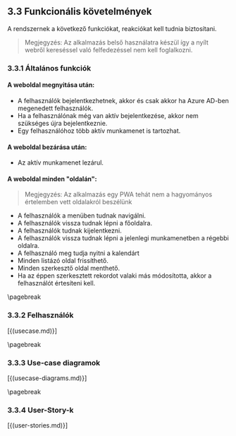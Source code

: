 ## 3.3 Funkcionális követelmények

A rendszernek a következő funkciókat, reakciókat kell tudnia biztosítani.

> Megjegyzés: Az alkalmazás belső használatra készül így a nyílt webről kereséssel való felfedezéssel nem kell foglalkozni.

### 3.3.1 Általános funkciók

#### A weboldal megnyitása után:  

- A felhasználók bejelentkezhetnek, akkor és csak akkor ha Azure AD-ben megenedett felhasználók.
- Ha a felhasználónak még van aktív bejelentkezése, akkor nem szükséges újra bejelentkeznie.
- Egy felhasználóhoz több aktív munkamenet is tartozhat.


#### A weboldal bezárása után:

- Az aktív munkamenet lezárul.


#### A weboldal minden "oldalán":
> Megjegyzés: Az alkalmazás egy PWA tehát nem a hagyományos értelemben vett oldalakról beszélünk

- A felhasználók a menüben tudnak navigálni.
- A felhasználók vissza tudnak lépni a főoldalra.
- A felhasználók tudnak kijelentkezni.
- A felhasználók vissza tudnak lépni a jelenlegi munkamenetben a régebbi oldalra.
- A felhasználó meg tudja nyitni a kalendárt
- Minden listázó oldal frissíthető.
- Minden szerkesztő oldal menthető.
- Ha az éppen szerkesztett rekordot valaki más módosította, akkor a felhasználót értesíteni kell.

\pagebreak

### 3.3.2 Felhasználók 

[{(usecase.md)}]

\pagebreak

### 3.3.3 Use-case diagramok

[{(usecase-diagrams.md)}]

\pagebreak

### 3.3.4 User-Story-k

[{(user-stories.md)}]



